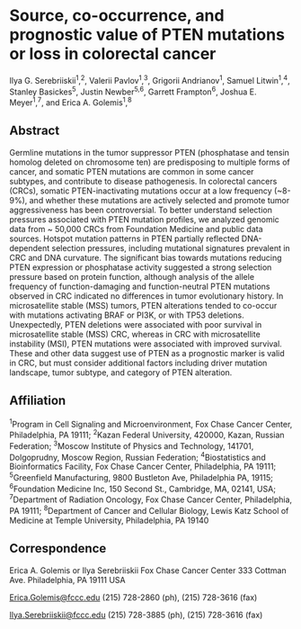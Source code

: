 # Source, co-occurrence, and prognostic value of PTEN mutations or loss in colorectal cancer
Ilya G. Serebriiskii<sup>1</sup>,<sup>2</sup>, Valerii Pavlov<sup>1</sup>,<sup>3</sup>, Grigorii Andrianov<sup>1</sup>, Samuel Litwin<sup>1</sup>,<sup>4</sup>, Stanley Basickes<sup>5</sup>, Justin Newber<sup>5,6</sup>, Garrett Frampton<sup>6</sup>, Joshua E. Meyer<sup>1</sup>,<sup>7</sup>, and Erica A. Golemis<sup>1</sup>,<sup>8</sup>

## Abstract
Germline mutations in the tumor suppressor PTEN (phosphatase and tensin homolog deleted on chromosome ten) are predisposing to multiple forms of cancer, and somatic PTEN mutations are common in some cancer subtypes, and contribute to disease pathogenesis. In colorectal cancers (CRCs), somatic PTEN-inactivating mutations occur at a low frequency (~8-9%), and whether these mutations are actively selected and promote tumor aggressiveness has been controversial. To better understand selection pressures associated with PTEN mutation profiles, we analyzed genomic data from ~ 50,000 CRCs from Foundation Medicine and public data sources. Hotspot mutation patterns in PTEN partially reflected DNA-dependent selection pressures, including mutational signatures prevalent in CRC and DNA curvature. The significant bias towards mutations reducing PTEN expression or phosphatase activity suggested a strong selection pressure based on protein function, although analysis of the allele frequency of function-damaging and function-neutral PTEN mutations observed in CRC indicated no differences in tumor evolutionary history. In microsatellite stable (MSS) tumors, PTEN alterations tended to co-occur with mutations activating BRAF or PI3K, or with TP53 deletions. Unexpectedly, PTEN deletions were associated with poor survival in microsatellite stable (MSS) CRC, whereas in CRC with microsatellite instability (MSI), PTEN mutations were associated with improved survival. These and other data suggest use of PTEN as a prognostic marker is valid in CRC, but must consider additional factors including driver mutation landscape, tumor subtype, and category of PTEN alteration.

## Affiliation
<sup>1</sup>Program in Cell Signaling and Microenvironment, Fox Chase Cancer Center, Philadelphia, PA 19111; <sup>2</sup>Kazan Federal University, 420000, Kazan, Russian Federation; <sup>3</sup>Moscow Institute of Physics and Technology, 141701, Dolgoprudny, Moscow Region, Russian Federation; <sup>4</sup>Biostatistics and Bioinformatics Facility, Fox Chase Cancer Center, Philadelphia, PA 19111; <sup>5</sup>Greenfield Manufacturing, 9800 Bustleton Ave, Philadelphia PA, 19115; <sup>6</sup>Foundation Medicine Inc, 150 Second St., Cambridge, MA, 02141, USA; <sup>7</sup>Department of Radiation Oncology, Fox Chase Cancer Center, Philadelphia, PA 19111; <sup>8</sup>Department of Cancer and Cellular Biology, Lewis Katz School of Medicine at Temple University, Philadelphia, PA 19140

## Correspondence
Erica A. Golemis or Ilya Serebriiskii
Fox Chase Cancer Center
333 Cottman Ave.
Philadelphia, PA 19111 USA

Erica.Golemis@fccc.edu
(215) 728-2860 (ph), (215) 728-3616 (fax)

Ilya.Serebriiskii@fccc.edu
(215) 728-3885 (ph), (215) 728-3616 (fax)
